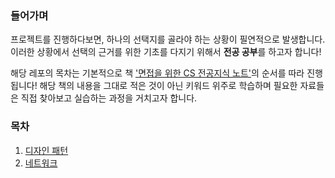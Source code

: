 ### 들어가며

프로젝트를 진행하다보면, 하나의 선택지를 골라야 하는 상황이 필연적으로 발생합니다.
이러한 상황에서 선택의 근거를 위한 기초를 다지기 위해서 **전공 공부**를 하고자 합니다!

해당 레포의 목차는 기본적으로 책 ['면접을 위한 CS 전공지식 노트'](https://product.kyobobook.co.kr/detail/S000001834833)의 순서를 따라 진행됩니다! 해당 책의 내용을 그대로 적은 것이 아닌 키워드 위주로 학습하며 필요한 자료들은 직접 찾아보고 실습하는 과정을 거치고자 합니다.

### 목차

1. [디자인 패턴](디자인패턴/README.md)
2. [네트워크](네트워크/README.md)
